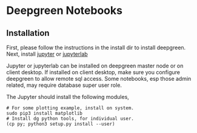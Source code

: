 Deepgreen Notebooks
====================

Installation
-------------

First, please follow the instructions in the install dir to install deepgreen.
Next, install [jupyter](http://jupyter.org/install) or [jupyterlab](https://github.com/jupyterlab/jupyterlab#installation)

Jupyter or jupyterlab can be installed on deepgreen master node or on 
client desktop.  If installed on client desktop, make sure you configure
deepgreen to allow remote sql access.  Some notebooks, esp those admin 
related, may require database super user role.

The Jupyter should install the following modules,
```
# For some plotting example, install on system.
sudo pip3 install matplotlib
# Install dg python tools, for individual user.
(cp py; python3 setup.py install --user)
```
